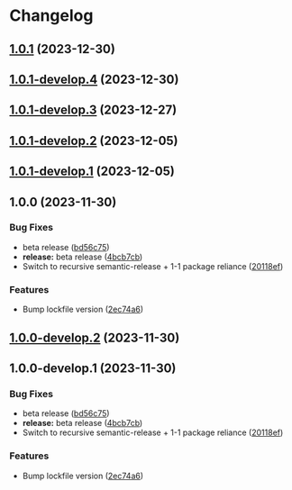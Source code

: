 # Changelog

## [1.0.1](https://github.com/Eengineer1/sd-jwt-ts/compare/@eengineer1/sd-jwt-ts-node@1.0.0...@eengineer1/sd-jwt-ts-node@1.0.1) (2023-12-30)

## [1.0.1-develop.4](https://github.com/Eengineer1/sd-jwt-ts/compare/@eengineer1/sd-jwt-ts-node@1.0.1-develop.3...@eengineer1/sd-jwt-ts-node@1.0.1-develop.4) (2023-12-30)

## [1.0.1-develop.3](https://github.com/Eengineer1/sd-jwt-ts/compare/@eengineer1/sd-jwt-ts-node@1.0.1-develop.2...@eengineer1/sd-jwt-ts-node@1.0.1-develop.3) (2023-12-27)

## [1.0.1-develop.2](https://github.com/Eengineer1/sd-jwt-ts/compare/@eengineer1/sd-jwt-ts-node@1.0.1-develop.1...@eengineer1/sd-jwt-ts-node@1.0.1-develop.2) (2023-12-05)

## [1.0.1-develop.1](https://github.com/Eengineer1/sd-jwt-ts/compare/@eengineer1/sd-jwt-ts-node@1.0.0...@eengineer1/sd-jwt-ts-node@1.0.1-develop.1) (2023-12-05)

## 1.0.0 (2023-11-30)

### Bug Fixes

* beta release ([bd56c75](https://github.com/Eengineer1/sd-jwt-ts/commit/bd56c7573feb37f148764fc6aa64e52dba83110b))
* **release:** beta release ([4bcb7cb](https://github.com/Eengineer1/sd-jwt-ts/commit/4bcb7cb12af9db1beda2e9105750f1bf9e168d69))
* Switch to recursive semantic-release + 1-1 package reliance ([20118ef](https://github.com/Eengineer1/sd-jwt-ts/commit/20118ef3c7627af8f86d40e08a88a8a7eb2e6531))

### Features

* Bump lockfile version ([2ec74a6](https://github.com/Eengineer1/sd-jwt-ts/commit/2ec74a61c6a1feed2288ccedb2bd4c4f2fb27308))

## [1.0.0-develop.2](https://github.com/Eengineer1/sd-jwt-ts/compare/@eengineer1/sd-jwt-ts-node@1.0.0-develop.1...@eengineer1/sd-jwt-ts-node@1.0.0-develop.2) (2023-11-30)

## 1.0.0-develop.1 (2023-11-30)

### Bug Fixes

* beta release ([bd56c75](https://github.com/Eengineer1/sd-jwt-ts/commit/bd56c7573feb37f148764fc6aa64e52dba83110b))
* **release:** beta release ([4bcb7cb](https://github.com/Eengineer1/sd-jwt-ts/commit/4bcb7cb12af9db1beda2e9105750f1bf9e168d69))
* Switch to recursive semantic-release + 1-1 package reliance ([20118ef](https://github.com/Eengineer1/sd-jwt-ts/commit/20118ef3c7627af8f86d40e08a88a8a7eb2e6531))

### Features

* Bump lockfile version ([2ec74a6](https://github.com/Eengineer1/sd-jwt-ts/commit/2ec74a61c6a1feed2288ccedb2bd4c4f2fb27308))

